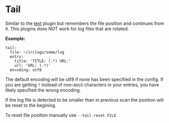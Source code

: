 # Tail
Similar to the [text](/Plugins/text) plugin but remembers the file position and continues from it. This plugins does NOT work for log files that are rotated.

**Example:**

```
tail:
  file: ~/irclogs/some/log
  entry:
    title: 'TITLE: (.*) URL:'
    url: 'URL: (.*)'
  encoding: utf8
```

The default encoding will be utf8 if none has been specified in the config. If you are getting `?` instead of non-ascii characters in your entries, you have likely specified the wrong encoding.

If the log file is detected to be smaller than in previous scan the position will be reset to the begining.

To reset file position manually use `--tail-reset FILE`